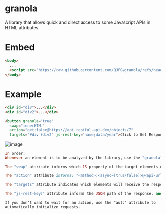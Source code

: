# granola
A library that allows quick and direct access to some Javascript APIs in HTML attributes.

# Embed

```html
<body>
  ...
  <script src="https://raw.githubusercontent.com/QJPG/granola/refs/heads/main/src/lib.granola.js"></script>
</body>
```

# Example


```html
<div id="div">...</div>
<div id="div2">...</div>
```

```html
<button granola="true"
  swap="innerHTML"
  action="get:false@https://api.restful-api.dev/objects/7"
  targets="#div #div2" js-rest-key="name;data/year">Click to Get Responses</button>
```

![image](https://github.com/user-attachments/assets/7b2ba4f5-9f3f-4ac5-b036-c9d11414d67a)


```ruby
In order:
Whenever an element is to be analyzed by the library, use the "granola" attribute to indicate this.

The "swap" attribute informs which JS property of the target elements will receive the responses.

The "action" attribute informs: "<method>:<async=[true/false]>@<api-url>".

The "targets" attribute indicates which elements will receive the response to the request.

The "js-rest-keys" attribute informs the JSON path of the response, and may indicate more than one path according to the order of the elements indicated in "targets": "<JSON_PATH_1>;<JSON_PATH_2>;..."
```

```
If you don't want to wait for an action, use the "auto" attribute to automatically initialize requests.
```
